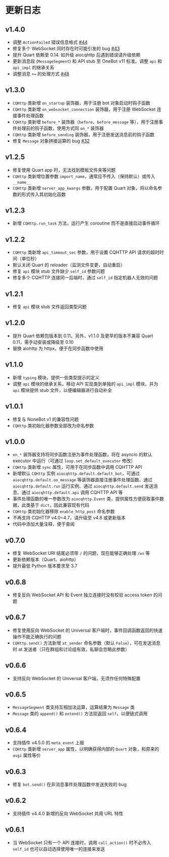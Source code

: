 # 更新日志

## v1.4.0

- 调整 `ActionFailed` 错误信息格式 [#44](https://github.com/nonebot/aiocqhttp/pull/44)
- 修复多个 WebSocket 同时存在时可能引发的 bug [#43](https://github.com/nonebot/aiocqhttp/pull/43)
- 提升 Quart 依赖至 0.14. 如升级 aiocqhttp 后遇到错误请升级依赖
- 更新消息段 (`MessageSegment`) 和 API stub 至 OneBot v11 标准。调整 `api` 和 `api_impl` 的继承关系
- 调整消息 `+=` 的处理方式 [#48](https://github.com/nonebot/aiocqhttp/issues/48)

## v1.3.0

- `CQHttp` 类新增 `on_startup` 装饰器，用于注册 bot 对象启动时钩子函数
- `CQHttp` 类新增 `on_websocket_connection` 装饰器，用于注册 WebSocket 连接事件处理函数
- `CQHttp` 类新增 `before_*` 装饰器（`before`、`before_message` 等），用于注册事件处理前的钩子函数，使用方式同 `on_*` 装饰器
- `CQHttp` 类新增 `before_sending` 装饰器，用于注册发送消息前的钩子函数
- 修复 `Message` 对象拼接运算的 bug [#32](https://github.com/nonebot/aiocqhttp/pull/32)

## v1.2.5

- 修复使用 Quart app 时，无法找到模板文件夹等问题
- `CQHttp` 类新增位置参数 `import_name`，通常应不传入（保持默认）或传入 `__name__`
- `CQHttp` 类新增 `server_app_kwargs` 参数，用于配置 Quart 对象，将以命名参数的形式传入其初始化函数

## v1.2.3

- 新增 `CQHttp.run_task` 方法，运行产生 coroutine 而不是直接启动事件循环

## v1.2.2

- `CQHttp` 类新增 `api_timeout_sec` 参数，用于设置 CQHTTP API 请求的超时时间（单位秒）
- 默认关闭 Quart 的 reloader（监测文件变更，自动重启）
- 修复 `api` 模块 stub 文件缺少 `self_id` 参数问题
- 修复多个 CQHTTP 连接同一后端时，通过 `self_id` 指定机器人无效的问题

## v1.2.1

- 修复 `api` 模块 stub 文件返回类型问题

## v1.2.0

- 提升 Quart 依赖包版本到 0.11，另外，v1.1.0 及更早的版本不兼容 Quart 0.11，需手动安装或降级至 0.10
- 替换 aiohttp 为 httpx，便于在同步函数中使用

## v1.1.0

- 新增 `typing` 模块，提供一些类型提示的定义
- 调整 `api` 模块的继承关系，移动 API 实现类到单独的 `api_impl` 模块，并为 `api` 模块提供 stub 文件，以便编辑器进行自动补全

## v1.0.1

- 修复与 NoneBot v1 的兼容性问题
- `CQHttp` 类初始化器参数全部改为命名参数

## v1.0.0

- `on_*` 装饰器支持将同步函数注册为事件处理函数，将在 asyncio 的默认 executor 中运行（可通过 `loop.set_default_executor` 修改）
- `CQHttp` 类新增 `sync` 属性，可用于在同步函数中调用 CQHTTP API
- 新增默认 `CQHttp` 实例 `aiocqhttp.default.default_bot`，可通过 `aiocqhttp.default.on_message` 等装饰器直接注册事件处理函数、通过 `aiocqhttp.default.run` 运行实例、通过 `aiocqhttp.default.send` 发送消息、通过 `aiocqhttp.default.api` 调用 CQHTTP API 等
- 事件处理函数的唯一参数改为 `aiocqhttp.Event` 类，提供属性方便获取事件数据，此类基于 `dict`，因此兼容现有代码
- `CQHttp` 类初始化器移除 `enable_http_post` 命名参数
- 不再支持 CQHTTP v4.0~4.7，请升级至 v4.8 或更新版本
- 代码中添加大量注释，便于查阅

## v0.7.0

- 修复 WebSocket URI 结尾必须带 `/` 的问题，现在能够正确处理 `/ws` 等
- 更新依赖版本（Quart、aiohttp）
- 提升最低 Python 版本要求至 3.7

## v0.6.8

- 修复反向 WebSocket API 和 Event 独立连接时没有校验 access token 的问题

## v0.6.7

- 修复使用反向 WebSocket 的 Universal 客户端时，事件回调函数返回的快速操作不能正确执行的问题
- `CQHttp.send()` 方法新增 `at_sender` 命名参数（默认 `False`），可在发送消息时 at 发送者（只在群组和讨论组有效，私聊会忽略此参数）

## v0.6.6

- 支持反向 WebSocket 的 Universal 客户端，无须作任何特殊配置

## v0.6.5

- `MessageSegment` 类支持互相加法运算，运算结果为 `Message` 类
- `Message` 类的 `append()` 和 `extend()` 方法现返回 `self`，以便链式调用

## v0.6.4

- 支持插件 v4.5.0 的 `meta_event` 上报
- `CQHttp` 类新增 `server_app` 属性，以明确获得内部的 `Quart` 对象，和原来的 `asgi` 属性等价

## v0.6.3

- 修复 `bot.send()` 在非消息事件处理函数中发送失败的 bug

## v0.6.2

- 支持插件 v4.4.0 新增的反向 WebSocket 共用 URL 特性

## v0.6.1

- 当 WebSocket 只有一个 API 连接时，调用 `call_action()` 时不必传入 `self_id` 也可以自动选择使用唯一的连接来发送
